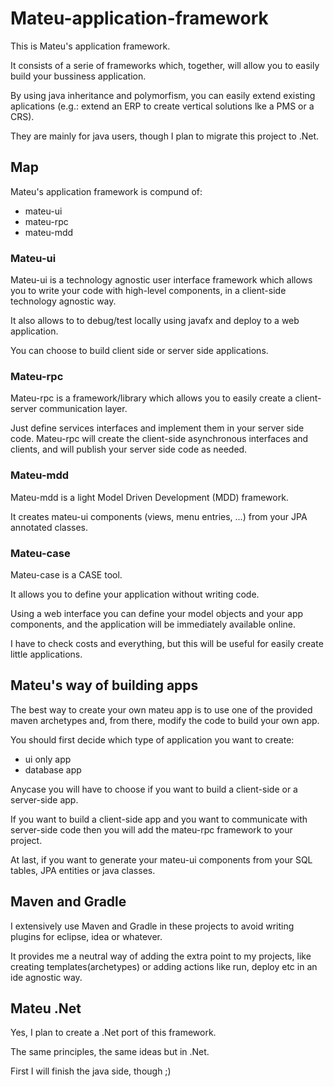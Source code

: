 # Mateu-application-framework
This is Mateu's application framework. 

It consists of a serie of frameworks which, together, will allow you to easily build your bussiness application.

By using java inheritance and polymorfism, you can easily extend existing aplications (e.g.: extend an ERP to create vertical solutions lke a PMS or a CRS).

They are mainly for java users, though I plan to migrate this project to .Net.

## Map

Mateu's application framework is compund of:

- mateu-ui
- mateu-rpc
- mateu-mdd

### Mateu-ui
Mateu-ui is a technology agnostic user interface framework which allows you to write your code with high-level components, in a client-side technology agnostic way. 

It also allows to to debug/test locally using javafx and deploy to a web application.

You can choose to build client side or server side applications.

### Mateu-rpc
Mateu-rpc is a framework/library which allows you to easily create a client-server communication layer. 

Just define services interfaces and implement them in your server side code. Mateu-rpc will create the client-side asynchronous interfaces and clients, and will publish your server side code as needed.

### Mateu-mdd
Mateu-mdd is a light Model Driven Development (MDD) framework. 

It creates mateu-ui components (views, menu entries, ...) from your JPA annotated classes.

### Mateu-case
Mateu-case is a CASE tool.

It allows you to define your application without writing code.

Using a web interface you can define your model objects and your app components, and the application will be immediately available online.

I have to check costs and everything, but this will be useful for easily create little applications.

## Mateu's way of building apps
The best way to create your own mateu app is to use one of the provided maven archetypes and, from there, modify the code to build your own app.

You should first decide which type of application you want to create:

- ui only app
- database app

Anycase you will have to choose if you want to build a client-side or a server-side app.

If you want to build a client-side app and you want to communicate with server-side code then you will add the mateu-rpc framework to your project.

At last, if you want to generate your mateu-ui components from your SQL tables, JPA entities or java classes.


## Maven and Gradle
I extensively use Maven and Gradle in these projects to avoid writing plugins for eclipse, idea or whatever.

It provides me a neutral way of adding the extra point to my projects, like creating templates(archetypes) or adding actions like run, deploy etc in an ide agnostic way.


## Mateu .Net

Yes, I plan to create a .Net port of this framework.

The same principles, the same ideas but in .Net.

First I will finish the java side, though ;)
